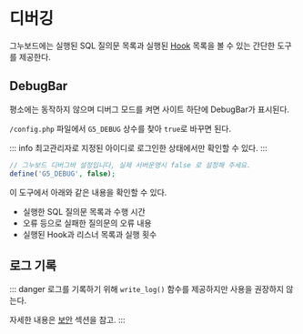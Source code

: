 # 디버깅

그누보드에는 실행된 SQL 질의문 목록과 실행된 [Hook](./hook) 목록을 볼 수 있는 간단한 도구를 제공한다.

## DebugBar
평소에는 동작하지 않으며 디버그 모드를 켜면 사이트 하단에 DebugBar가 표시된다.

`/config.php` 파일에서 `G5_DEBUG` 상수를 찾아 `true`로 바꾸면 된다.

::: info
최고관리자로 지정된 아이디로 로그인한 상태에서만 확인할 수 있다.
:::

```php
// 그누보드 디버그바 설정입니다, 실제 서버운영시 false 로 설정해 주세요.
define('G5_DEBUG', false);
```

이 도구에서 아래와 같은 내용을 확인할 수 있다.

- 실행한 SQL 질의문 목록과 수행 시간
- 오류 등으로 실패한 질의문의 오류 내용
- 실행된 Hook과 리스너 목록과 실행 횟수

## 로그 기록

::: danger
로그를 기록하기 위해 `write_log()` 함수를 제공하지만 사용을 권장하지 않는다.

자세한 내용은 [보안](./security) 섹션을 참고.
:::
